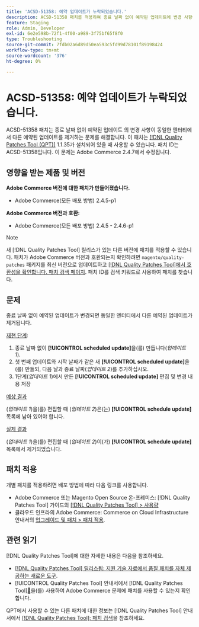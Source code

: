 ```yaml
---
title: 'ACSD-51358: 예약 업데이트가 누락되었습니다.'
description: ACSD-51358 패치를 적용하여 종료 날짜 없이 예약된 업데이트에 변경 사항이 적용되면 동일한 엔터티에서 다른 예약된 업데이트가 제거되는 Adobe Commerce 문제를 해결합니다.
feature: Staging
role: Admin, Developer
exl-id: 6e2e598b-72f1-4f00-a989-3f75bf65f8f0
type: Troubleshooting
source-git-commit: 7fdb02a6d89d50ea593c5fd99d78101f89198424
workflow-type: tm+mt
source-wordcount: '376'
ht-degree: 0%

---
```


# ACSD-51358: 예약 업데이트가 누락되었습니다.

ACSD-51358 패치는 종료 날짜 없이 예약된 업데이트 의 변경 사항이 동일한 엔터티에서 다른 예약된 업데이트를 제거하는 문제를 해결합니다. 이 패치는 [[!DNL Quality Patches Tool (QPT)]](https://experienceleague.adobe.com/ko/docs/commerce-operations/tools/quality-patches-tool/quality-patches-tool-to-self-serve-quality-patches) 1.1.35가 설치되어 있을 때 사용할 수 있습니다. 패치 ID는 ACSD-51358입니다. 이 문제는 Adobe Commerce 2.4.7에서 수정됩니다.

## 영향을 받는 제품 및 버전

**Adobe Commerce 버전에 대한 패치가 만들어졌습니다.**

* Adobe Commerce(모든 배포 방법) 2.4.5-p1

**Adobe Commerce 버전과 호환:**

* Adobe Commerce(모든 배포 방법) 2.4.5 - 2.4.6-p1

>[!NOTE]
>
>새 [!DNL Quality Patches Tool] 릴리스가 있는 다른 버전에 패치를 적용할 수 있습니다. 패치가 Adobe Commerce 버전과 호환되는지 확인하려면 `magento/quality-patches` 패키지를 최신 버전으로 업데이트하고 [[!DNL Quality Patches Tool]에서 호환성을 확인합니다. 패치 검색 페이지](https://experienceleague.adobe.com/tools/commerce-quality-patches/index.html?lang=ko). 패치 ID를 검색 키워드로 사용하여 패치를 찾습니다.

## 문제

종료 날짜 없이 예약된 업데이트가 변경되면 동일한 엔터티에서 다른 예약된 업데이트가 제거됩니다.

<u>재현 단계</u>:

1. 종료 날짜 없이 **[!UICONTROL scheduled update]**&#x200B;을(를) 만듭니다(*업데이트 1*).
1. 첫 번째 업데이트와 시작 날짜가 같은 새 **[!UICONTROL scheduled update]**&#x200B;을(를) 만들되, 다음 날과 종료 날짜(*업데이트 2*)를 추가하십시오.
1. 1단계(*업데이트 1*)에서 만든 **[!UICONTROL scheduled update]** 편집 및 변경 내용 저장

<u>예상 결과</u>

(*업데이트 1*)을(를) 편집할 때 (*업데이트 2*)은(는) **[!UICONTROL schedule update]** 목록에 남아 있어야 합니다.

<u>실제 결과</u>

(*업데이트 1*)을(를) 편집할 때 (*업데이트 2*)이(가) **[!UICONTROL schedule update]** 목록에서 제거되었습니다.

## 패치 적용

개별 패치를 적용하려면 배포 방법에 따라 다음 링크를 사용합니다.

* Adobe Commerce 또는 Magento Open Source 온-프레미스: [!DNL Quality Patches Tool] 가이드의 [[!DNL Quality Patches Tool] > 사용량](/help/tools/quality-patches-tool/usage.md)
* 클라우드 인프라의 Adobe Commerce: Commerce on Cloud Infrastructure 안내서의 [업그레이드 및 패치 > 패치 적용](https://experienceleague.adobe.com/docs/commerce-cloud-service/user-guide/develop/upgrade/apply-patches.html?lang=ko).

## 관련 읽기

[!DNL Quality Patches Tool]에 대한 자세한 내용은 다음을 참조하세요.

* [[!DNL Quality Patches Tool] 릴리스됨: 지원 기술 자료에서 품질 패치를 자체 제공하는 새로운 도구](https://experienceleague.adobe.com/ko/docs/commerce-operations/tools/quality-patches-tool/quality-patches-tool-to-self-serve-quality-patches).
* [!UICONTROL Quality Patches Tool] 안내서에서  [!DNL Quality Patches Tool][&#128279;](/help/tools/quality-patches-tool/patches-available-in-qpt/check-patch-for-magento-issue-with-magento-quality-patches.md)을(를) 사용하여 Adobe Commerce 문제에 패치를 사용할 수 있는지 확인합니다.


QPT에서 사용할 수 있는 다른 패치에 대한 정보는 [!DNL Quality Patches Tool] 안내서에서 [[!DNL Quality Patches Tool]: 패치 검색](<https://experienceleague.adobe.com/tools/commerce-quality-patches/index.html?lang=ko>)을 참조하세요.
